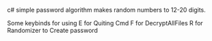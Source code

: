 c# simple password algorithm makes random numbers to 12-20 digits.

Some keybinds for using
E for Quiting Cmd
F for DecryptAllFiles
R for Randomizer to Create password
